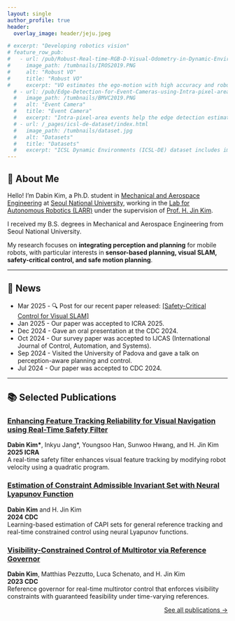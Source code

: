 ```yaml
---
layout: single
author_profile: true
header:
  overlay_image: header/jeju.jpeg

# excerpt: "Developing robotics vision"
# feature_row_pub:
#   - url: /pub/Robust-Real-time-RGB-D-Visual-Odometry-in-Dynamic-Environments-via-Rigid-Motion-Model/
#     image_path: /tumbnails/IROS2019.PNG
#     alt: "Robust VO"
#     title: "Robust VO"
#     excerpt: "VO estimates the ego-motion with high accuracy and robustly in dynamic environments."
  # - url: /pub/Edge-Detection-for-Event-Cameras-using-Intra-pixel-area-Events/
  #   image_path: /tumbnails/BMVC2019.PNG
  #   alt: "Event Camera"
  #   title: "Event Camera"
  #   excerpt: "Intra-pixel-area events help the edge detection estimate local plane fitted on time surface precisely."
  # - url: /_pages/icsl-de-dataset/index.html
  #   image_path: /tumbnails/dataset.jpg
  #   alt: "Datasets"
  #   title: "Datasets"
  #   excerpt: "ICSL Dynamic Environments (ICSL-DE) dataset includes image sequences collected in dynamic environments."
---
```


<!-- ABOUT ME -->
## 👋 About Me

Hello! I’m Dabin Kim, a Ph.D. student in <a href="https://aerospace.snu.ac.kr/en" target="_blank">Mechanical and Aerospace Engineering</a> at <a href="https://en.snu.ac.kr/" target="_blank">Seoul National University</a>, working in the <a href="http://larr.snu.ac.kr/" target="_blank">Lab for Autonomous Robotics (LARR)</a> under the supervision of <a href="https://scholar.google.co.kr/citations?user=TLQUwIMAAAAJ&hl=en" target="_blank">Prof. H. Jin Kim</a>.

I received my B.S. degrees in Mechanical and Aerospace Engineering from Seoul National University.

My research focuses on **integrating perception and planning** for mobile robots, with particular interests in **sensor-based planning, visual SLAM, safety-critical control, and safe motion planning**.

<!-- [comment]: <> (I am very grateful for the many friends, advisors and my family which support me on this journey.) -->
<!-- [comment]: <> (### developing artificial 3D perception) -->

---

<!-- NEWS -->
## 📰 News

- Mar 2025 - 🔍 Post for our recent paper released: <a href="https://dabinkim-lgom.github.io/pub/Enhancing-Feature-Tracking-Reliability-for-Visual-Navigation-using-Real-Time-Safety-Filter/" target="_blank">[Safety-Critical Control for Visual SLAM]</a>
- Jan 2025 - Our paper was accepted to ICRA 2025. 
- Dec 2024 - Gave an oral presentation at the CDC 2024.
- Oct 2024 - Our survey paper was accepted to IJCAS (International Journal of Control, Automation, and Systems).
- Sep 2024 - Visited the University of Padova and gave a talk on perception-aware planning and control. 
- Jul 2024 - Our paper was accepted to CDC 2024.

---
<!-- PUBLICATIONS -->
## 📚 Selected Publications

### [Enhancing Feature Tracking Reliability for Visual Navigation using Real-Time Safety Filter](https://arxiv.org/abs/2502.01092)  
**Dabin Kim\***, Inkyu Jang\*, Youngsoo Han, Sunwoo Hwang, and H. Jin Kim  
**2025 ICRA**  
A real-time safety filter enhances visual feature tracking by modifying robot velocity using a quadratic program.  

### [Estimation of Constraint Admissible Invariant Set with Neural Lyapunov Function](https://arxiv.org/abs/2409.19881)  
**Dabin Kim** and H. Jin Kim  
**2024 CDC**  
Learning-based estimation of CAPI sets for general reference tracking and real-time constrained control using neural Lyapunov functions.  

### [Visibility-Constrained Control of Multirotor via Reference Governor](https://arxiv.org/abs/2308.05334)  
**Dabin Kim**, Matthias Pezzutto, Luca Schenato, and H. Jin Kim  
**2023 CDC**  
Reference governor for real-time multirotor control that enforces visibility constraints with guaranteed feasibility under time-varying references.

<!-- Optionally add a button -->
<p style="text-align: right;">
  <a href="https://dabinkim-lgom.github.io/_pages/pub/index.html" class="button">See all publications →</a>
</p>
<!-- {% include feature_row id="feature_row_pub" caption="Featured Publications" %} -->

<!-- [1]: {{ base_path }}/pub/Robust-Real-time-RGB-D-Visual-Odometry-in-Dynamic-Environments-via-Rigid-Motion-Model/ "Robust Visual Odometry via Rigid Motion Model" -->
<!-- [1]: {{ base_path }}/pub/Robust-Real-time-RGB-D-Visual-Odometry-in-Dynamic-Environments-via-Rigid-Motion-Model/ "Robust Visual Odometry via Rigid Motion Model" -->
<!-- [2]: {{ base_path }}/pub/Realtime-Rigid-Motion-Segmentation-using-Grid-based-Optical-Flow/ "Rigid Motion Segmentation" -->
<!-- [3]: {{ base_path }}/pub/Edge-Detection-for-Event-Cameras-using-Intra-pixel-area-Events/ "Edge Detection for Event Cameras" -->
<!-- [4]: {{ base_path }}/pub/Exposure-Correction-and-Image-Blending-for-Planar-Panorama-Stitching/ "Panorama Stitching" -->

